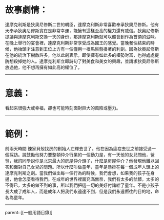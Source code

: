 # 故事劇情：
達摩克利斯是狄奧尼修斯二世的朝臣，達摩克利斯非常喜歡奉承狄奧尼修斯。他有天奉承狄奧尼修斯實在是非常幸運，能擁有這樣至高的權力還有威信。狄奧尼修斯提議與達摩克利斯交換一天的身份，那達摩克利斯就可以體會到作為首領的滋味。在晚上舉行的宴會裡，達摩克利斯非常享受成為國王的感覺。當晚餐快結束的時候，他抬頭才注意到王位上方有一個僅用一根馬鬃懸掛著的利劍。因為狄奧尼修斯在他的統治下樹敵許多，他以此劍表示，即使擁有如此多的權勢財富，也得處處提防想殺掉她的人。達摩克利斯立即詩句了對美食和美女的興趣，並請求狄奧尼修斯放過他，他不想再擁有如此高的權位了。
- - -
# 意義：
看起來很強大或幸福，卻也可能時刻面對巨大的風險或壓力。
- - -
# 範例：
前兩天時間 鍊家貝殼找房的創始人左輝去世了。他在因為癌症去世之前接受過一個採訪。說鼓勵他努力要整頓仲介行業的一個動力是，有一天他的女兒問他，爸爸，我的同學說你是北京最大的房屋仲介頭子，什麼是房屋仲介？他發現他難以回答和面對自己女兒的問題。所以什麼叫做童年，童年是懸掛在每一個成年人頭上的達摩克利斯之劍。當我們做出每一個行為的時候，我們會想，如果我的孩子在身邊，他會怎麼看待我們。在成年的世界裡面充滿無奈，我們有太多的骯髒，太多的不得已，太多的做不到的事，所以我們把這一切的美好付諸給了童年。不是小孩子長大成了成年人，而是成年人把我們永遠達不到，但是我們永遠嚮往的目的地，命名為童年。
- - -
parent::[[一般用語目錄]]